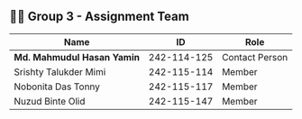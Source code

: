 ## 👨‍💻 Group 3 - Assignment Team

| Name                          | ID           | Role            |
|-------------------------------|--------------|-----------------|
| **Md. Mahmudul Hasan Yamin**  | 242-114-125  | Contact Person  |
| Srishty Talukder Mimi         | 242-115-114  | Member          |
| Nobonita Das Tonny            | 242-115-117  | Member          |
| Nuzud Binte Olid              | 242-115-147  | Member          |

